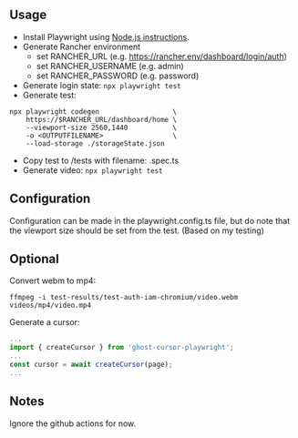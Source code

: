 ## Usage

* Install Playwright using [Node.js instructions](https://playwright.dev/docs/next/intro).
* Generate Rancher environment
  * set RANCHER_URL (e.g. https://rancher.env/dashboard/login/auth)
  * set RANCHER_USERNAME (e.g. admin)
  * set RANCHER_PASSWORD (e.g. password)
* Generate login state: `npx playwright test`
* Generate test:
```
npx playwright codegen                  \
    https://$RANCHER_URL/dashboard/home \
    --viewport-size 2560,1440           \
    -o <OUTPUTFILENAME>                 \
    --load-storage ./storageState.json
```
* Copy test to /tests with filename: <FILENAME>.spec.ts
* Generate video: `npx playwright test`

## Configuration

Configuration can be made in the playwright.config.ts file, but do note that the viewport size should be set from the test. (Based on my testing)

## Optional

Convert webm to mp4:
```
ffmpeg -i test-results/test-auth-iam-chromium/video.webm videos/mp4/video.mp4
```

Generate a cursor:
```test.spec.ts
...
import { createCursor } from 'ghost-cursor-playwright';
...
const cursor = await createCursor(page);
...
```

## Notes

Ignore the github actions for now.
